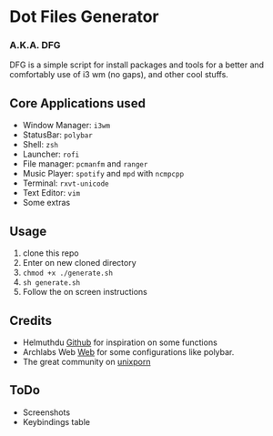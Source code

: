 # Dot Files Generator 
### A.K.A. DFG

DFG is a simple script for install packages and tools for a better and comfortably use of i3 wm (no gaps), and other cool stuffs.


## Core Applications used

- Window Manager: `i3wm`
- StatusBar: `polybar`
- Shell: `zsh`
- Launcher: `rofi`
- File manager: `pcmanfm` and `ranger`
- Music Player: `spotify` and `mpd` with `ncmpcpp`
- Terminal: `rxvt-unicode`
- Text Editor: `vim`
- Some extras


## Usage

1. clone this repo
2. Enter on new cloned directory
3. `chmod +x ./generate.sh`
4. `sh generate.sh`
5. Follow the on screen instructions

## Credits

- Helmuthdu [Github](https://github.com/helmuthdu) for inspiration on some functions
- Archlabs Web [Web](https://archlabslinux.com) for some configurations like polybar.
- The great community on [unixporn](https://www.reddit.com/r/unixporn)

## ToDo 
- Screenshots
- Keybindings table